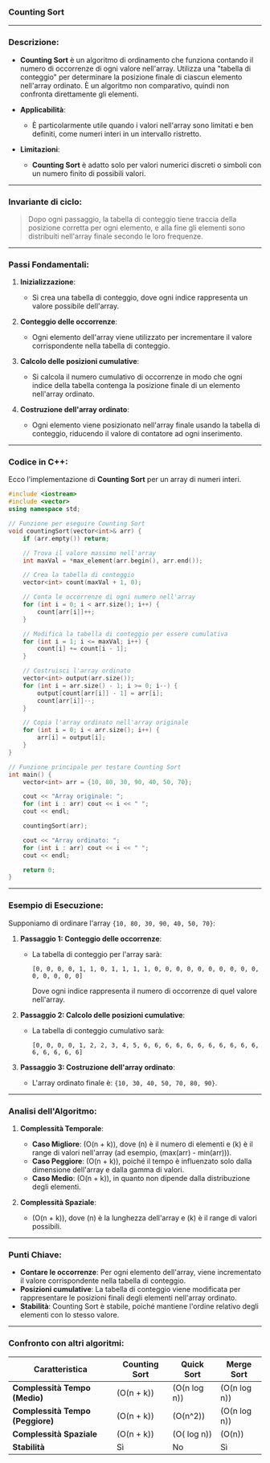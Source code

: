 ### **Counting Sort**

---

### **Descrizione**:
- **Counting Sort** è un algoritmo di ordinamento che funziona contando il numero di occorrenze di ogni valore nell'array. Utilizza una "tabella di conteggio" per determinare la posizione finale di ciascun elemento nell'array ordinato. È un algoritmo non comparativo, quindi non confronta direttamente gli elementi.
  
- **Applicabilità**:
  - È particolarmente utile quando i valori nell'array sono limitati e ben definiti, come numeri interi in un intervallo ristretto.
  
- **Limitazioni**:
  - **Counting Sort** è adatto solo per valori numerici discreti o simboli con un numero finito di possibili valori.

---

### **Invariante di ciclo**:
> Dopo ogni passaggio, la tabella di conteggio tiene traccia della posizione corretta per ogni elemento, e alla fine gli elementi sono distribuiti nell'array finale secondo le loro frequenze.

---

### **Passi Fondamentali**:
1. **Inizializzazione**:
   - Si crea una tabella di conteggio, dove ogni indice rappresenta un valore possibile dell'array.
   
2. **Conteggio delle occorrenze**:
   - Ogni elemento dell'array viene utilizzato per incrementare il valore corrispondente nella tabella di conteggio.

3. **Calcolo delle posizioni cumulative**:
   - Si calcola il numero cumulativo di occorrenze in modo che ogni indice della tabella contenga la posizione finale di un elemento nell'array ordinato.

4. **Costruzione dell'array ordinato**:
   - Ogni elemento viene posizionato nell'array finale usando la tabella di conteggio, riducendo il valore di contatore ad ogni inserimento.

---

### **Codice in C++**:
Ecco l'implementazione di **Counting Sort** per un array di numeri interi.

```cpp
#include <iostream>
#include <vector>
using namespace std;

// Funzione per eseguire Counting Sort
void countingSort(vector<int>& arr) {
    if (arr.empty()) return;

    // Trova il valore massimo nell'array
    int maxVal = *max_element(arr.begin(), arr.end());

    // Crea la tabella di conteggio
    vector<int> count(maxVal + 1, 0);

    // Conta le occorrenze di ogni numero nell'array
    for (int i = 0; i < arr.size(); i++) {
        count[arr[i]]++;
    }

    // Modifica la tabella di conteggio per essere cumulativa
    for (int i = 1; i <= maxVal; i++) {
        count[i] += count[i - 1];
    }

    // Costruisci l'array ordinato
    vector<int> output(arr.size());
    for (int i = arr.size() - 1; i >= 0; i--) {
        output[count[arr[i]] - 1] = arr[i];
        count[arr[i]]--;
    }

    // Copia l'array ordinato nell'array originale
    for (int i = 0; i < arr.size(); i++) {
        arr[i] = output[i];
    }
}

// Funzione principale per testare Counting Sort
int main() {
    vector<int> arr = {10, 80, 30, 90, 40, 50, 70};

    cout << "Array originale: ";
    for (int i : arr) cout << i << " ";
    cout << endl;

    countingSort(arr);

    cout << "Array ordinato: ";
    for (int i : arr) cout << i << " ";
    cout << endl;

    return 0;
}
```

---

### **Esempio di Esecuzione**:
Supponiamo di ordinare l'array `{10, 80, 30, 90, 40, 50, 70}`:

1. **Passaggio 1: Conteggio delle occorrenze**:
   - La tabella di conteggio per l'array sarà:
     ```
     [0, 0, 0, 0, 1, 1, 0, 1, 1, 1, 1, 0, 0, 0, 0, 0, 0, 0, 0, 0, 0, 0, 0, 0, 0, 0]
     ```
     Dove ogni indice rappresenta il numero di occorrenze di quel valore nell'array.

2. **Passaggio 2: Calcolo delle posizioni cumulative**:
   - La tabella di conteggio cumulativo sarà:
     ```
     [0, 0, 0, 0, 1, 2, 2, 3, 4, 5, 6, 6, 6, 6, 6, 6, 6, 6, 6, 6, 6, 6, 6, 6, 6, 6]
     ```

3. **Passaggio 3: Costruzione dell'array ordinato**:
   - L'array ordinato finale è: `{10, 30, 40, 50, 70, 80, 90}`.

---

### **Analisi dell'Algoritmo**:

1. **Complessità Temporale**:
   - **Caso Migliore**: \(O(n + k)\), dove \(n\) è il numero di elementi e \(k\) è il range di valori nell'array (ad esempio, \(max(arr) - min(arr)\)).
   - **Caso Peggiore**: \(O(n + k)\), poiché il tempo è influenzato solo dalla dimensione dell'array e dalla gamma di valori.
   - **Caso Medio**: \(O(n + k)\), in quanto non dipende dalla distribuzione degli elementi.

2. **Complessità Spaziale**:
   - \(O(n + k)\), dove \(n\) è la lunghezza dell'array e \(k\) è il range di valori possibili.

---

### **Punti Chiave**:
- **Contare le occorrenze**: Per ogni elemento dell'array, viene incrementato il valore corrispondente nella tabella di conteggio.
- **Posizioni cumulative**: La tabella di conteggio viene modificata per rappresentare le posizioni finali degli elementi nell'array ordinato.
- **Stabilità**: Counting Sort è stabile, poiché mantiene l'ordine relativo degli elementi con lo stesso valore.

---

### **Confronto con altri algoritmi**:

| **Caratteristica**      | **Counting Sort**         | **Quick Sort**         | **Merge Sort**         |
|--------------------------|---------------------------|------------------------|------------------------|
| **Complessità Tempo (Medio)** | \(O(n + k)\)              | \(O(n  log n)\)         | \(O(n  log n)\)         |
| **Complessità Tempo (Peggiore)** | \(O(n + k)\)              | \(O(n^2)\)              | \(O(n  log n)\)         |
| **Complessità Spaziale** | \(O(n + k)\)               | \(O( log n)\)           | \(O(n)\)                |
| **Stabilità**            | Sì                        | No                     | Sì                     |
